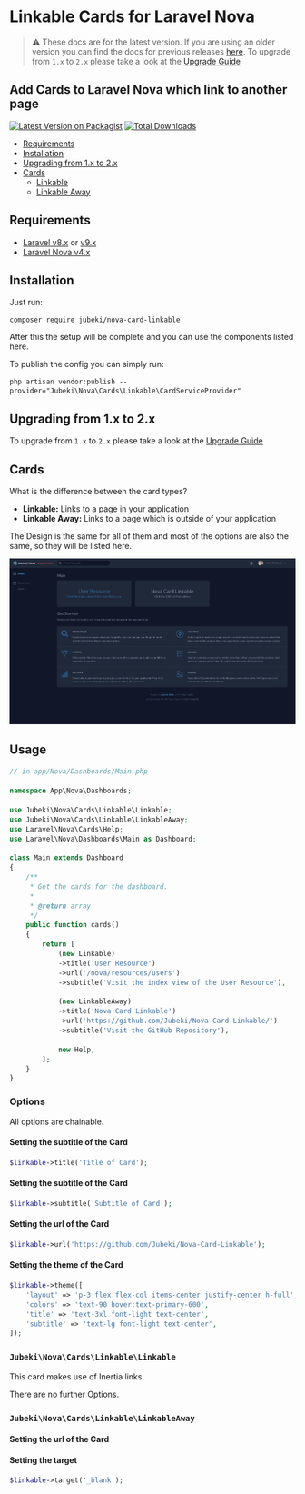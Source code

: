 # Linkable Cards for Laravel Nova

> ⚠️ These docs are for the latest version. If you are using an older version you can find the docs for previous releases [here](https://github.com/Jubeki/Nova-Card-Linkable/tree/1.x#readme). To upgrade from `1.x` to `2.x` please take a look at the [Upgrade Guide](UPGRADE.md)

## Add Cards to Laravel Nova which link to another page

[![Latest Version on Packagist](https://img.shields.io/packagist/v/jubeki/nova-card-linkable.svg?style=flat-square)](https://packagist.org/packages/jubeki/nova-card-linkable)
[![Total Downloads](https://img.shields.io/packagist/dt/jubeki/nova-card-linkable.svg?style=flat-square)](https://packagist.org/packages/jubeki/nova-card-linkable)

* [Requirements](#requirements)
* [Installation](#installation)
* [Upgrading from 1.x to 2.x](#upgrading-from-1.x-to-2.x)
* [Cards](#cards)
    * [Linkable](#linkable)
    * [Linkable Away](#linkable-away)

## Requirements

* [Laravel v8.x](https://laravel.com/docs/8.x) or [v9.x](https://laravel.com/docs/9.x)
* [Laravel Nova v4.x](https://nova.laravel.com/docs/4.0/)

## Installation

Just run:  
```
composer require jubeki/nova-card-linkable
```
After this the setup will be complete and you can use the components listed here.

To publish the config you can simply run:
```
php artisan vendor:publish --provider="Jubeki\Nova\Cards\Linkable\CardServiceProvider"
```

## Upgrading from 1.x to 2.x

To upgrade from `1.x` to `2.x` please take a look at the [Upgrade Guide](UPGRADE.md)

## Cards

What is the difference between the card types?
* **Linkable:** Links to a page in your application
* **Linkable Away:** Links to a page which is outside of your application

The Design is the same for all of them and most of the options are also the same, so they will be listed here.

![Shows the Card types](cards.png)

## Usage

```php
// in app/Nova/Dashboards/Main.php

namespace App\Nova\Dashboards;

use Jubeki\Nova\Cards\Linkable\Linkable;
use Jubeki\Nova\Cards\Linkable\LinkableAway;
use Laravel\Nova\Cards\Help;
use Laravel\Nova\Dashboards\Main as Dashboard;

class Main extends Dashboard
{
    /**
     * Get the cards for the dashboard.
     *
     * @return array
     */
    public function cards()
    {
        return [
            (new Linkable)
            ->title('User Resource')
            ->url('/nova/resources/users')
            ->subtitle('Visit the index view of the User Resource'),

            (new LinkableAway)
            ->title('Nova Card Linkable')
            ->url('https://github.com/Jubeki/Nova-Card-Linkable/')
            ->subtitle('Visit the GitHub Repository'),

            new Help,
        ];
    }
}
```

### Options

All options are chainable.

#### Setting the subtitle of the Card

```php
$linkable->title('Title of Card');
```

#### Setting the subtitle of the Card

```php
$linkable->subtitle('Subtitle of Card');
```

#### Setting the url of the Card

```php
$linkable->url('https://github.com/Jubeki/Nova-Card-Linkable');
```

#### Setting the theme of the Card

```php
$linkable->theme([
    'layout' => 'p-3 flex flex-col items-center justify-center h-full',
    'colors' => 'text-90 hover:text-primary-600',
    'title' => 'text-3xl font-light text-center',
    'subtitle' => 'text-lg font-light text-center',
]);
```

### `Jubeki\Nova\Cards\Linkable\Linkable`
This card makes use of Inertia links.

There are no further Options.

### `Jubeki\Nova\Cards\Linkable\LinkableAway`

#### Setting the url of the Card

#### Setting the target
```php
$linkable->target('_blank');
```
